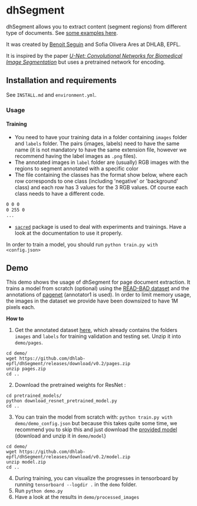 # dhSegment

dhSegment allows you to extract content (segment regions) from different type of documents. See [some examples here](https://dhlab-epfl.github.io/dhSegment/).

It was created by [Benoit Seguin](https://twitter.com/Seguin_Be) and Sofia Olivera Ares at DHLAB, EPFL.

It is inspired by the paper [_U-Net: Convolutional Networks for Biomedical Image Segmentation_](https://arxiv.org/pdf/1505.04597.pdf) but uses a pretrained network for encoding.

## Installation and requirements
 See `INSTALL.md` and `environment.yml`.

### Usage
#### Training
* You need to have your training data in a folder containing `images` folder and `labels` folder. The pairs (images, labels) need to have the same name (it is not mandatory to have the same extension file, however we recommend having the label images as `.png` files). 
* The annotated images in `label` folder are (usually) RGB images with the regions to segment annotated with a specific color
* The file containing the classes has the format show below, where each row corresponds to one class (including 'negative' or 'background' class) and each row has 3 values for the 3 RGB values. Of course each class needs to have a different code.
``` class.txt
0 0 0
0 255 0
...
```
* [`sacred`](https://sacred.readthedocs.io/en/latest/quickstart.html) package is used to deal with experiments and trainings. Have a look at the documentation to use it properly.

In order to train a model, you should run `python train.py with <config.json>`

## Demo
This demo shows the usage of dhSegment for page document extraction. It trains a model from scratch (optional) using the [READ-BAD dataset](https://arxiv.org/abs/1705.03311) and the annotations of [pagenet](https://github.com/ctensmeyer/pagenet/tree/master/annotations) (annotator1 is used).
In order to limit memory usage, the images in the dataset we provide have been downsized to have 1M pixels each.

__How to__

1. Get the annotated dataset [here](https://github.com/dhlab-epfl/dhSegment/releases/download/v0.2/pages.zip), which already contains the folders `images` and `labels` for training validation and testing set. Unzip it into `demo/pages`. 
```
cd demo/
wget https://github.com/dhlab-epfl/dhSegment/releases/download/v0.2/pages.zip
unzip pages.zip
cd ..
```
2. Download the pretrained weights for ResNet :
```
cd pretrained_models/
python download_resnet_pretrained_model.py
cd ..
```
3. You can train the model from scratch with: 
    `python train.py with demo/demo_config.json` but because this takes quite some time,
    we recommend you to skip this and just download the [provided model](https://github.com/dhlab-epfl/dhSegment/releases/download/v0.2/model.zip) (download and unzip it in `demo/model`)
```
cd demo/
wget https://github.com/dhlab-epfl/dhSegment/releases/download/v0.2/model.zip
unzip model.zip
cd ..
```
4. During training, you can visualize the progresses in tensorboard by running `tensorboard --logdir .` in the `demo` folder.
4. Run `python demo.py`
5. Have a look at the results in `demo/processed_images`


